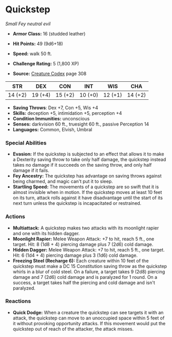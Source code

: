 # Quickstep

*Small* *Fey* *neutral evil*

- **Armor Class:** 16 (studded leather)
- **Hit Points:** 49 (9d6+18)
- **Speed:** walk 50 ft.

- **Challenge Rating:** 5 (1,800 XP)
- **Source:** [Creature Codex](https://koboldpress.com/kpstore/product/creature-codex-for-5th-edition-dnd) page 308

| STR | DEX | CON | INT | WIS | CHA |
| --- | --- | --- | --- | --- | --- |
| 14 (+2) | 19 (+4) | 15 (+2) | 10 (+0) | 12 (+1) | 14 (+2) |

- **Saving Throws**: Dex +7, Con +5, Wis +4
- **Skills:** deception +5, intimidation +5, perception +4
- **Condition Immunities:** unconscious
- **Senses:** darkvision 60 ft., truesight 60 ft., passive Perception 14
- **Languages:** Common, Elvish, Umbral

### Special Abilities

- **Evasion:** If the quickstep is subjected to an effect that allows it to make a Dexterity saving throw to take only half damage, the quickstep instead takes no damage if it succeeds on the saving throw, and only half damage if it fails.
- **Fey Ancestry:** The quickstep has advantage on saving throws against being charmed, and magic can't put it to sleep.
- **Startling Speed:** The movements of a quickstep are so swift that it is almost invisible when in motion. If the quickstep moves at least 10 feet on its turn, attack rolls against it have disadvantage until the start of its next turn unless the quickstep is incapacitated or restrained.

### Actions

- **Multiattack:** A quickstep makes two attacks with its moonlight rapier and one with its hidden dagger.
- **Moonlight Rapier:** Melee Weapon Attack: +7 to hit, reach 5 ft., one target. Hit: 8 (1d8 + 4) piercing damage plus 7 (2d6) cold damage.
- **Hidden Dagger:** Melee Weapon Attack: +7 to hit, reach 5 ft., one target. Hit: 6 (1d4 + 4) piercing damage plus 3 (1d6) cold damage.
- **Freezing Steel (Recharge 6):** Each creature within 10 feet of the quickstep must make a DC 15 Constitution saving throw as the quickstep whirls in a blur of cold steel. On a failure, a target takes 9 (2d8) piercing damage and 7 (2d6) cold damage and is paralyzed for 1 round. On a success, a target takes half the piercing and cold damage and isn't paralyzed.

### Reactions

- **Quick Dodge:** When a creature the quickstep can see targets it with an attack, the quickstep can move to an unoccupied space within 5 feet of it without provoking opportunity attacks. If this movement would put the quickstep out of reach of the attacker, the attack misses.



